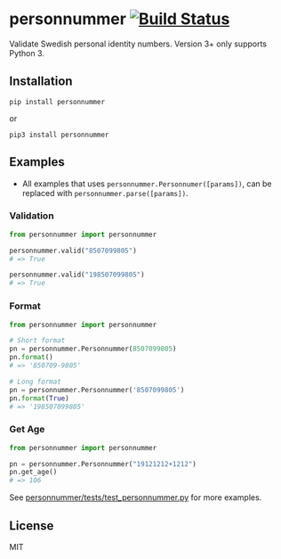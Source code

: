 # personnummer [![Build Status](https://secure.travis-ci.org/personnummer/python.png?branch=master)](http://travis-ci.org/personnummer/python)

Validate Swedish personal identity numbers. Version 3+ only supports Python 3.

## Installation

```
pip install personnummer
```

or

```
pip3 install personnummer
```

## Examples

- All examples that uses `personnummer.Personnumer([params])`, can be replaced with `personnummer.parse([params])`.

### Validation

```python
from personnummer import personnummer

personnummer.valid("8507099805")
# => True

personnummer.valid("198507099805")
# => True
```

### Format

```python
from personnummer import personnummer

# Short format
pn = personnummer.Personnummer(8507099805)
pn.format()
# => '850709-9805'

# Long format
pn = personnummer.Personnummer('8507099805')
pn.format(True)
# => '198507099805'
```

### Get Age

```python
from personnummer import personnummer

pn = personnummer.Personnummer("19121212+1212")
pn.get_age()
# => 106
```

See [personnummer/tests/test_personnummer.py](personnummer/tests/test_personnummer.py) for more examples.

## License

MIT
